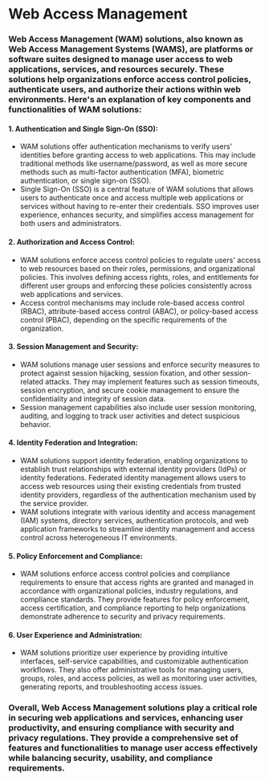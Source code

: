 # Web Access Management

### Web Access Management (WAM) solutions, also known as Web Access Management Systems (WAMS), are platforms or software suites designed to manage user access to web applications, services, and resources securely. These solutions help organizations enforce access control policies, authenticate users, and authorize their actions within web environments. Here's an explanation of key components and functionalities of WAM solutions:

#### 1. **Authentication and Single Sign-On (SSO)**:
   - WAM solutions offer authentication mechanisms to verify users' identities before granting access to web applications. This may include traditional methods like username/password, as well as more secure methods such as multi-factor authentication (MFA), biometric authentication, or single sign-on (SSO).
   - Single Sign-On (SSO) is a central feature of WAM solutions that allows users to authenticate once and access multiple web applications or services without having to re-enter their credentials. SSO improves user experience, enhances security, and simplifies access management for both users and administrators.

#### 2. **Authorization and Access Control**:
   - WAM solutions enforce access control policies to regulate users' access to web resources based on their roles, permissions, and organizational policies. This involves defining access rights, roles, and entitlements for different user groups and enforcing these policies consistently across web applications and services.
   - Access control mechanisms may include role-based access control (RBAC), attribute-based access control (ABAC), or policy-based access control (PBAC), depending on the specific requirements of the organization.

#### 3. **Session Management and Security**:
   - WAM solutions manage user sessions and enforce security measures to protect against session hijacking, session fixation, and other session-related attacks. They may implement features such as session timeouts, session encryption, and secure cookie management to ensure the confidentiality and integrity of session data.
   - Session management capabilities also include user session monitoring, auditing, and logging to track user activities and detect suspicious behavior.

#### 4. **Identity Federation and Integration**:
   - WAM solutions support identity federation, enabling organizations to establish trust relationships with external identity providers (IdPs) or identity federations. Federated identity management allows users to access web resources using their existing credentials from trusted identity providers, regardless of the authentication mechanism used by the service provider.
   - WAM solutions integrate with various identity and access management (IAM) systems, directory services, authentication protocols, and web application frameworks to streamline identity management and access control across heterogeneous IT environments.

#### 5. **Policy Enforcement and Compliance**:
   - WAM solutions enforce access control policies and compliance requirements to ensure that access rights are granted and managed in accordance with organizational policies, industry regulations, and compliance standards. They provide features for policy enforcement, access certification, and compliance reporting to help organizations demonstrate adherence to security and privacy requirements.

#### 6. **User Experience and Administration**:
   - WAM solutions prioritize user experience by providing intuitive interfaces, self-service capabilities, and customizable authentication workflows. They also offer administrative tools for managing users, groups, roles, and access policies, as well as monitoring user activities, generating reports, and troubleshooting access issues.

### Overall, Web Access Management solutions play a critical role in securing web applications and services, enhancing user productivity, and ensuring compliance with security and privacy regulations. They provide a comprehensive set of features and functionalities to manage user access effectively while balancing security, usability, and compliance requirements.
